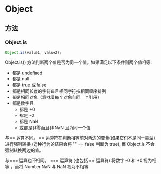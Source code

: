 # Object

## 方法

### Object.is

```js
Object.is(value1, value2);
```

Object.is() 方法判断两个值是否为同一个值。如果满足以下条件则两个值相等:

- 都是 undefined
- 都是 null
- 都是 true 或 false
- 都是相同长度的字符串且相同字符按相同顺序排列
- 都是相同对象（意味着每个对象有同一个引用）
- 都是数字且
  - 都是 +0
  - 都是 -0
  - 都是 NaN
  - 或都是非零而且非 NaN 且为同一个值

与== 运算不同。 == 运算符在判断相等前对两边的变量(如果它们不是同一类型) 进行强制转换 (这种行为的结果会将 "" == false 判断为 true), 而 Object.is 不会强制转换两边的值。

与=== 运算也不相同。 === 运算符 (也包括 == 运算符) 将数字 -0 和 +0 视为相等 ，而将 Number.NaN 与 NaN 视为不相等.
